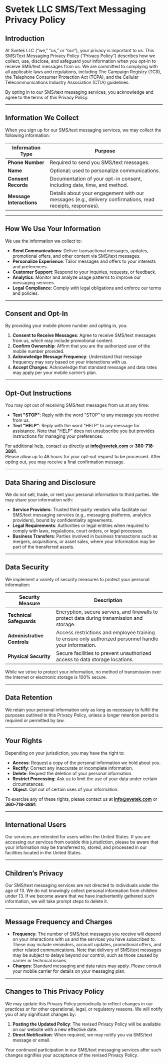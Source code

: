 
# Svetek LLC SMS/Text Messaging Privacy Policy

## Introduction
At Svetek LLC (“we,” “us,” or “our“), your privacy is important to us. This SMS/Text Messaging Privacy Policy (“Privacy Policy“) describes how we collect, use, disclose, and safeguard your information when you opt-in to receive SMS/text messages from us. We are committed to complying with all applicable laws and regulations, including The Campaign Registry (TCR), the Telephone Consumer Protection Act (TCPA), and the Cellular Telecommunications Industry Association (CTIA) guidelines.

By opting in to our SMS/text messaging services, you acknowledge and agree to the terms of this Privacy Policy.

---

## Information We Collect
When you sign up for our SMS/text messaging services, we may collect the following information:

| Information Type       | Purpose                                                                 |
|------------------------|-------------------------------------------------------------------------|
| **Phone Number**       | Required to send you SMS/text messages.                                |
| **Name**               | Optional; used to personalize communications.                         |
| **Consent Records**    | Documentation of your opt-in consent, including date, time, and method.|
| **Message Interactions**| Details about your engagement with our messages (e.g., delivery confirmations, read receipts, responses).|

---

## How We Use Your Information
We use the information we collect to:

- **Send Communications**: Deliver transactional messages, updates, promotional offers, and other content via SMS/text messages.
- **Personalize Experience**: Tailor messages and offers to your interests and preferences.
- **Customer Support**: Respond to your inquiries, requests, or feedback.
- **Analytics**: Monitor and analyze usage patterns to improve our messaging services.
- **Legal Compliance**: Comply with legal obligations and enforce our terms and policies.

---

## Consent and Opt-In
By providing your mobile phone number and opting in, you:

1. **Consent to Receive Messages**: Agree to receive SMS/text messages from us, which may include promotional content.
2. **Confirm Ownership**: Affirm that you are the authorized user of the mobile number provided.
3. **Acknowledge Message Frequency**: Understand that message frequency may vary based on your interactions with us.
4. **Accept Charges**: Acknowledge that standard message and data rates may apply per your mobile carrier’s plan.

---

## Opt-Out Instructions
You may opt out of receiving SMS/text messages from us at any time:

- **Text "STOP"**: Reply with the word "STOP" to any message you receive from us.
- **Text "HELP"**: Reply with the word "HELP" to any message for assistance. Note that "HELP" does not unsubscribe you but provides instructions for managing your preferences.

For additional help, contact us directly at **info@svetek.com** or **360-718-3891**.  
Please allow up to 48 hours for your opt-out request to be processed. After opting out, you may receive a final confirmation message.

---

## Data Sharing and Disclosure
We do not sell, trade, or rent your personal information to third parties. We may share your information with:

- **Service Providers**: Trusted third-party vendors who facilitate our SMS/text messaging services (e.g., messaging platforms, analytics providers), bound by confidentiality agreements.
- **Legal Requirements**: Authorities or legal entities when required to comply with laws, regulations, court orders, or legal processes.
- **Business Transfers**: Parties involved in business transactions such as mergers, acquisitions, or asset sales, where your information may be part of the transferred assets.

---

## Data Security
We implement a variety of security measures to protect your personal information:

| Security Measure         | Description                                                                 |
|--------------------------|-----------------------------------------------------------------------------|
| **Technical Safeguards** | Encryption, secure servers, and firewalls to protect data during transmission and storage. |
| **Administrative Controls** | Access restrictions and employee training to ensure only authorized personnel handle your information. |
| **Physical Security**    | Secure facilities to prevent unauthorized access to data storage locations. |

While we strive to protect your information, no method of transmission over the internet or electronic storage is 100% secure.

---

## Data Retention
We retain your personal information only as long as necessary to fulfill the purposes outlined in this Privacy Policy, unless a longer retention period is required or permitted by law.

---

## Your Rights
Depending on your jurisdiction, you may have the right to:

- **Access**: Request a copy of the personal information we hold about you.
- **Rectify**: Correct any inaccurate or incomplete information.
- **Delete**: Request the deletion of your personal information.
- **Restrict Processing**: Ask us to limit the use of your data under certain circumstances.
- **Object**: Opt out of certain uses of your information.

To exercise any of these rights, please contact us at **info@svetek.com** or **360-718-3891**.

---

## International Users
Our services are intended for users within the United States. If you are accessing our services from outside this jurisdiction, please be aware that your information may be transferred to, stored, and processed in our facilities located in the United States.

---

## Children’s Privacy
Our SMS/text messaging services are not directed to individuals under the age of 13. We do not knowingly collect personal information from children under 13. If we become aware that we have inadvertently gathered such information, we will take prompt steps to delete it.

---

## Message Frequency and Charges
- **Frequency**: The number of SMS/text messages you receive will depend on your interactions with us and the services you have subscribed to. These may include reminders, account updates, promotional offers, and other related communications. Note that delivery of SMS/text messages may be subject to delays beyond our control, such as those caused by carrier or technical issues.
- **Charges**: Standard messaging and data rates may apply. Please consult your mobile carrier for details on your messaging plan.

---

## Changes to This Privacy Policy
We may update this Privacy Policy periodically to reflect changes in our practices or for other operational, legal, or regulatory reasons. We will notify you of any significant changes by:

1. **Posting the Updated Policy**: The revised Privacy Policy will be available on our website with a new effective date.
2. **Direct Notification**: When required, we may notify you via SMS/text message or email.

Your continued participation in our SMS/text messaging services after such changes signifies your acceptance of the revised Privacy Policy.